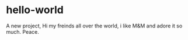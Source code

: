 # hello-world

A new project,
Hi my freinds all over the world, i like M&M and adore it so much.
Peace.
